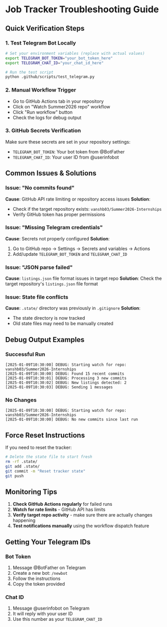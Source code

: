 # Job Tracker Troubleshooting Guide

## Quick Verification Steps

### 1. Test Telegram Bot Locally

```bash
# Set your environment variables (replace with actual values)
export TELEGRAM_BOT_TOKEN="your_bot_token_here"
export TELEGRAM_CHAT_ID="your_chat_id_here"

# Run the test script
python .github/scripts/test_telegram.py
```

### 2. Manual Workflow Trigger

- Go to GitHub Actions tab in your repository
- Click on "Watch Summer2026 repo" workflow
- Click "Run workflow" button
- Check the logs for debug output

### 3. GitHub Secrets Verification

Make sure these secrets are set in your repository settings:

- `TELEGRAM_BOT_TOKEN`: Your bot token from @BotFather
- `TELEGRAM_CHAT_ID`: Your user ID from @userinfobot

## Common Issues & Solutions

### Issue: "No commits found"

**Cause**: GitHub API rate limiting or repository access issues
**Solution**:

- Check if the target repository exists: `vanshb03/Summer2026-Internships`
- Verify GitHub token has proper permissions

### Issue: "Missing Telegram credentials"

**Cause**: Secrets not properly configured
**Solution**:

1. Go to GitHub repo → Settings → Secrets and variables → Actions
2. Add/update `TELEGRAM_BOT_TOKEN` and `TELEGRAM_CHAT_ID`

### Issue: "JSON parse failed"

**Cause**: `listings.json` file format issues in target repo
**Solution**: Check the target repository's `listings.json` file format

### Issue: State file conflicts

**Cause**: `.state/` directory was previously in `.gitignore`
**Solution**:

- The state directory is now tracked
- Old state files may need to be manually created

## Debug Output Examples

### Successful Run

```
[2025-01-09T10:30:00] DEBUG: Starting watch for repo: vanshb03/Summer2026-Internships
[2025-01-09T10:30:00] DEBUG: Found 15 recent commits
[2025-01-09T10:30:01] DEBUG: Processing 3 new commits
[2025-01-09T10:30:02] DEBUG: New listings detected: 2
[2025-01-09T10:30:03] DEBUG: Sending 1 messages
```

### No Changes

```
[2025-01-09T10:30:00] DEBUG: Starting watch for repo: vanshb03/Summer2026-Internships
[2025-01-09T10:30:00] DEBUG: No new commits since last run
```

## Force Reset Instructions

If you need to reset the tracker:

```bash
# Delete the state file to start fresh
rm -rf .state/
git add .state/
git commit -m "Reset tracker state"
git push
```

## Monitoring Tips

1. **Check GitHub Actions regularly** for failed runs
2. **Watch for rate limits** - GitHub API has limits
3. **Verify target repo activity** - make sure there are actually changes happening
4. **Test notifications manually** using the workflow dispatch feature

## Getting Your Telegram IDs

### Bot Token

1. Message @BotFather on Telegram
2. Create a new bot: `/newbot`
3. Follow the instructions
4. Copy the token provided

### Chat ID

1. Message @userinfobot on Telegram
2. It will reply with your user ID
3. Use this number as your `TELEGRAM_CHAT_ID`
